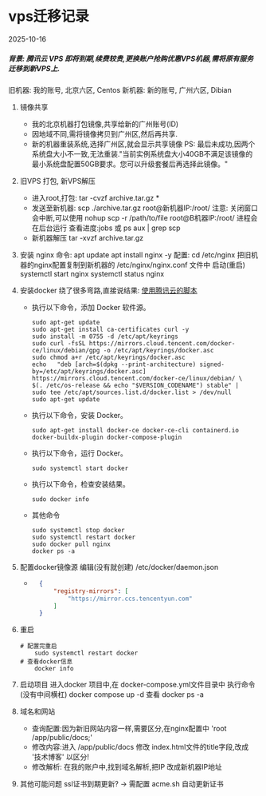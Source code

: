 # vps迁移记录

2025-10-16

##### 背景: 腾讯云 VPS 即将到期,续费较贵,更换账户抢购优惠VPS机器,需将原有服务迁移到新VPS上.

旧机器: 我的账号, 北京六区, Centos
新机器: 新的账号, 广州六区, Dibian


1. 镜像共享
    - 我的北京机器打包镜像,共享给新的广州账号(ID)
    - 因地域不同,需将镜像拷贝到广州区,然后再共享.
    - 新的机器重装系统,选择广州区,就会显示共享镜像
    PS: 最后未成功,因两个系统盘大小不一致,无法重装."当前实例系统盘大小40GB不满足该镜像的最小系统盘配置50GB要求。您可以升级套餐后再选择此镜像。"

2. 旧VPS 打包, 新VPS解压
    - 进入root,打包: tar -cvzf archive.tar.gz *
    - 发送至新机器: scp ./archive.tar.gz root@新机器IP:/root/
        注意: 关闭窗口会中断,可以使用
        nohup scp -r /path/to/file root@B机器IP:/root/
        进程会在后台运行
        查看进度:jobs 或 ps aux | grep scp
    - 新机器解压 tar -xvzf archive.tar.gz

3. 安装 nginx
    命令:
        apt update
        apt install nginx -y
    配置:
        cd /etc/nginx
        把旧机器的nginx配置复制到新机器的 /etc/nginx/nginx.conf 文件中
    启动(重启)
    systemctl start nginx
    systemctl status nginx

4. 安装docker
    绕了很多弯路,直接说结果: [使用腾讯云的脚本](https://cloud.tencent.com/document/product/213/46000)

    - 执行以下命令，添加 Docker 软件源。
        ```shell
        sudo apt-get update
        sudo apt-get install ca-certificates curl -y
        sudo install -m 0755 -d /etc/apt/keyrings
        sudo curl -fsSL https://mirrors.cloud.tencent.com/docker-ce/linux/debian/gpg -o /etc/apt/keyrings/docker.asc
        sudo chmod a+r /etc/apt/keyrings/docker.asc
        echo   "deb [arch=$(dpkg --print-architecture) signed-by=/etc/apt/keyrings/docker.asc] https://mirrors.cloud.tencent.com/docker-ce/linux/debian/ \
        $(. /etc/os-release && echo "$VERSION_CODENAME") stable" |   sudo tee /etc/apt/sources.list.d/docker.list > /dev/null
        sudo apt-get update
        ```
    
    - 执行以下命令，安装 Docker。
        ``` shell
        sudo apt-get install docker-ce docker-ce-cli containerd.io docker-buildx-plugin docker-compose-plugin 
        ```
    - 执行以下命令，运行 Docker。
        ```shell
        sudo systemctl start docker 
        ```
    - 执行以下命令，检查安装结果。
        ```shell
        sudo docker info
        ```
    - 其他命令
        ```shell
        sudo systemctl stop docker
        sudo systemctl restart docker
        sudo docker pull nginx 
        docker ps -a
        ```

5. 配置docker镜像源
    编辑(没有就创建) /etc/docker/daemon.json


    - ```json
        {
            "registry-mirrors": [
                "https://mirror.ccs.tencentyun.com"
            ]
        }
        ```


6. 重启

    ```shell
    # 配置完重启
        sudo systemctl restart docker
    # 查看docker信息
        docker info
    ```

7. 启动项目
    进入docker 项目中,在 docker-compose.yml文件目录中
    执行命令 (没有中间横杠)
        docker compose up -d
    查看
        docker ps -a

8. 域名和网站
    - 查询配置:因为新旧网站内容一样,需要区分,在nginx配置中 'root /app/public/docs;'
    - 修改内容:进入 /app/public/docs 修改 index.html文件的title字段,改成 '技术博客' 以区分!
    - 修改解析: 在我的账户中,找到域名解析,把IP 改成新机器IP地址

9. 其他可能问题
    ssl证书到期更新? -> 需配置 acme.sh 自动更新证书